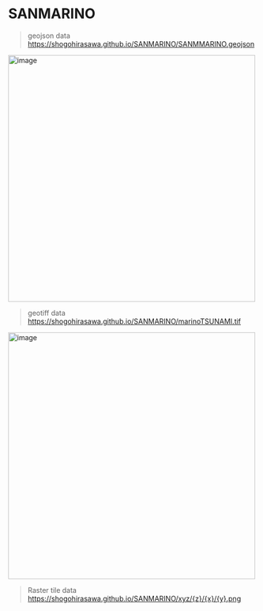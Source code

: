 # SANMARINO
> geojson data
https://shogohirasawa.github.io/SANMARINO/SANMMARINO.geojson
<img width="500" alt="image" src="https://github.com/ShogoHirasawa/SANMARINO/assets/29940264/91f3db3b-1d11-4d19-8487-c40ea976fdbd">


> geotiff data
https://shogohirasawa.github.io/SANMARINO/marinoTSUNAMI.tif
<img width="500" alt="image" src="https://github.com/ShogoHirasawa/SANMARINO/assets/29940264/834736bb-8e67-41dc-8942-b968a504d1bb">

> Raster tile data
https://shogohirasawa.github.io/SANMARINO/xyz/{z}/{x}/{y}.png

